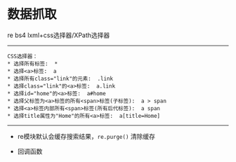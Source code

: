 # 数据抓取
re
bs4
lxml+css选择器/XPath选择器

-----------------------------
```
CSS选择器：
* 选择所有标签:  *
* 选择<a>标签:  a
* 选择所有class="link"的元素:  .link
* 选择class="link"的<a>标签:  a.link
* 选择id="home"的<a>标签:  a#home
* 选择父标签为<a>标签的所有<span>标签(子标签):  a > span
* 选择<a>标签内部所有<span>标签(所有后代标签):  a span
* 选择title属性为"Home"的所有<a>标签:  a[title=Home]
```
--------------------------------

* re模块默认会缓存搜索结果，`re.purge()` 清除缓存

* 回调函数

